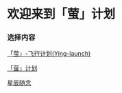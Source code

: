# 欢迎来到「萤」计划

### 选择内容
[「萤」-飞行计划(Ying-launch)](http://firefly.inumy.cn/launch/index)

[「萤」计划](http://firefly.inumy.cn/about/index)

[星辰随念](http://firefly.inumy.cn/stars/index)

